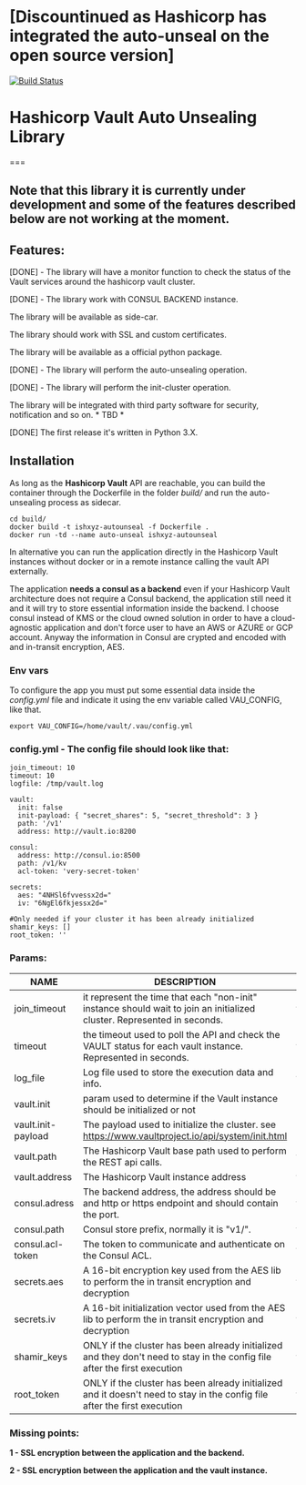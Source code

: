 # [Discountinued as Hashicorp has integrated the auto-unseal on the open source version]

[![Build Status](https://travis-ci.org/ish-xyz/vault-unsealing.svg?branch=develop)](https://travis-ci.org/ish-xyz/vault-unsealing)

# Hashicorp Vault Auto Unsealing Library

===

## Note that this library it is currently under development and some of the features described below are not working at the moment.

## Features:

[DONE] - The library will have a monitor function to check the status of the Vault services around the hashicorp vault cluster.

[DONE] - The library work with CONSUL BACKEND instance.

The library will be available as side-car.

The library should work with SSL and custom certificates.

The library will be available as a official python package.

[DONE] - The library will perform the auto-unsealing operation.

[DONE] - The library will perform the init-cluster operation.

The library will be integrated with third party software for security, notification and so on. * TBD *

[DONE] The first release it's written in Python 3.X.


## Installation

As long as the **Hashicorp Vault** API are reachable, you can build the container through the Dockerfile in the folder *build/* and run the auto-unsealing process as sidecar.

```
cd build/
docker build -t ishxyz-autounseal -f Dockerfile .
docker run -td --name auto-unseal ishxyz-autounseal
```

In alternative you can run the application  directly in the Hashicorp Vault instances without docker or in a remote instance calling the vault API externally.

The application **needs a consul as a backend** even if your Hashicorp Vault architecture does not require a Consul backend, the application still need it and it will try to store essential information inside the backend.
I choose consul instead of KMS or the cloud owned solution in order to have a cloud-agnostic application and don't force user to have an AWS or AZURE or GCP account.
Anyway the information in Consul are crypted and encoded with and in-transit encryption, AES.

### Env vars
To configure the app you must put some essential data inside the *config.yml* file and indicate it using the env variable called VAU_CONFIG, like that.

```
export VAU_CONFIG=/home/vault/.vau/config.yml
```

### config.yml - The config file should look like that:

```
join_timeout: 10
timeout: 10
logfile: /tmp/vault.log

vault:
  init: false
  init-payload: { "secret_shares": 5, "secret_threshold": 3 }
  path: '/v1'
  address: http://vault.io:8200

consul:
  address: http://consul.io:8500
  path: /v1/kv
  acl-token: 'very-secret-token'

secrets:
  aes: "4NHSl6fvvessx2d="
  iv: "6NgEl6fkjessx2d="

#Only needed if your cluster it has been already initialized
shamir_keys: []
root_token: ''
```

### Params:
| **NAME** | **DESCRIPTION** | **REQUIRED** | **DEFAULT** |
|---|---|---|---|
| join_timeout |it represent the time that each "non-init" instance should wait to join an initialized cluster. Represented in seconds. | true | 60 seconds |
| timeout | the timeout used to poll the API and check the VAULT status for each vault instance. Represented in seconds. | true | 10 seconds |
| log_file | Log file used to store the execution data and info. | false | none |
| vault.init | param used to determine if the Vault instance should be initialized or not | none | false |
| vault.init-payload | The payload used to initialize the cluster. see https://www.vaultproject.io/api/system/init.html | none | none |
| vault.path | The Hashicorp Vault base path used to perform the REST api calls. | true | /v1 |
| vault.address | The Hashicorp Vault instance address | true | none |
| consul.adress | The backend address, the address should be and http or https endpoint and should contain the port. | true | none |
| consul.path | Consul store prefix, normally it is "v1/". | true | v1/ |
| consul.acl-token | The token to communicate and authenticate on the Consul ACL. | true | none
| secrets.aes | A 16-bit encryption key used from the AES lib to perform the in transit encryption and decryption | true | none |
| secrets.iv | A 16-bit initialization vector  used from the AES lib to perform the in transit encryption and decryption | true | none |
| shamir_keys | ONLY if the cluster has been already initialized and they don't need to stay in the config file after the first execution | false | none | 
| root_token | ONLY if the cluster has been already initialized and it doesn't need to stay in the config file after the first execution | false | none |

### Missing points:
**1 - SSL encryption between the application and the backend.**

**2 - SSL encryption between the application and the vault instance.**
